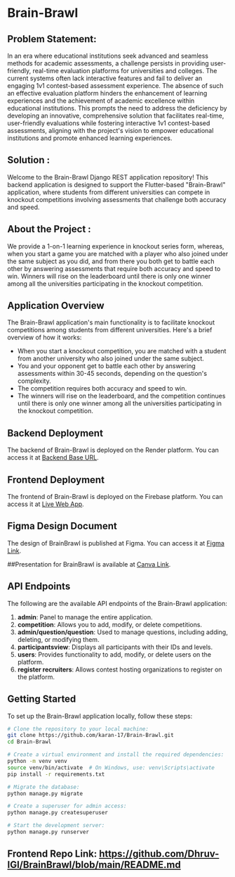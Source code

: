 # Brain-Brawl

## Problem Statement:
In an era where educational institutions seek advanced and seamless methods for academic assessments, a challenge persists in providing user-friendly, real-time evaluation platforms for universities and colleges. The current systems often lack interactive features and fail to deliver an engaging 1v1 contest-based assessment experience. The absence of such an effective evaluation platform hinders the enhancement of learning experiences and the achievement of academic excellence within educational institutions. This prompts the need to address the deficiency by developing an innovative, comprehensive solution that facilitates real-time, user-friendly evaluations while fostering interactive 1v1 contest-based assessments, aligning with the project's vision to empower educational institutions and promote enhanced learning experiences.

## Solution : 
Welcome to the Brain-Brawl Django REST application repository! This backend application is designed to support the Flutter-based "Brain-Brawl" application, where students from different universities can compete in knockout competitions involving assessments that challenge both accuracy and speed.

## About the Project : 
We provide a 1-on-1 learning experience in knockout series form, whereas, when you start a game you are matched with a player who also joined under the same subject as you did, and from there you both get to battle each other by answering assessments that require both accuracy and speed to win. Winners will rise on the leaderboard until there is only one winner among all the universities participating in the knockout competition.

## Application Overview

The Brain-Brawl application's main functionality is to facilitate knockout competitions among students from different universities. Here's a brief overview of how it works:

- When you start a knockout competition, you are matched with a student from another university who also joined under the same subject.
- You and your opponent get to battle each other by answering assessments within 30-45 seconds, depending on the question's complexity.
- The competition requires both accuracy and speed to win.
- The winners will rise on the leaderboard, and the competition continues until there is only one winner among all the universities participating in the knockout competition.

## Backend Deployment

The backend of Brain-Brawl is deployed on the Render platform. You can access it at [Backend Base URL](https://hackcbs-backend.onrender.com/).

## Frontend Deployment

The frontend of Brain-Brawl is deployed on the Firebase platform. You can access it at [Live Web App](https://brainbrawl-0001.web.app/).

## Figma Design Document

The design of BrainBrawl is published at Figma. You can access it at [Figma Link](https://www.figma.com/file/tc2vPJYsZqPBrt8cqTSNOV/HackCBS?type=design&node-id=0%3A1&mode=design&t=ynFpkVBPMfrKGaKJ-1).

##Presentation for BrainBrawl is available at [Canva Link](https://www.canva.com/design/DAFzOcRR3Fc/4HsyCJ5oXb7JRiyoBEooXQ/edit?utm_content=DAFzOcRR3Fc&utm_campaign=designshare&utm_medium=link2&utm_source=sharebutton).

## API Endpoints

The following are the available API endpoints of the Brain-Brawl application:

1. **admin**: Panel to manage the entire application.
2. **competition**: Allows you to add, modify, or delete competitions.
3. **admin/question/question**: Used to manage questions, including adding, deleting, or modifying them.
4. **participantsview**: Displays all participants with their IDs and levels.
5. **users**: Provides functionality to add, modify, or delete users on the platform.
6. **register recruiters**: Allows contest hosting organizations to register on the platform.


## Getting Started

To set up the Brain-Brawl application locally, follow these steps:

```bash
# Clone the repository to your local machine:
git clone https://github.com/karan-17/Brain-Brawl.git
cd Brain-Brawl

# Create a virtual environment and install the required dependencies:
python -m venv venv
source venv/bin/activate  # On Windows, use: venv\Scripts\activate
pip install -r requirements.txt

# Migrate the database:
python manage.py migrate

# Create a superuser for admin access:
python manage.py createsuperuser

# Start the development server:
python manage.py runserver
```
## Frontend Repo Link: https://github.com/Dhruv-IGI/BrainBrawl/blob/main/README.md
